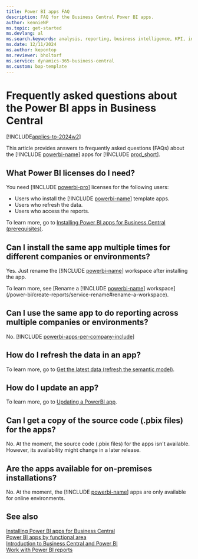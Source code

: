```yaml
---
title: Power BI apps FAQ
description: FAQ for the Business Central Power BI apps.
author: kennieNP
ms.topic: get-started
ms.devlang: al
ms.search.keywords: analysis, reporting, business intelligence, KPI, installation, administration
ms.date: 12/11/2024
ms.author: kepontop
ms.reviewer: bholtorf
ms.service: dynamics-365-business-central
ms.custom: bap-template
---
```


# Frequently asked questions about the Power BI apps in Business Central

[!INCLUDE[applies-to-2024w2](includes/applies-to-2024w2.md)]

This article provides answers to frequently asked questions (FAQs) about the [!INCLUDE [powerbi-name](includes/powerbi-name.md)] apps for [!INCLUDE [prod_short](includes/prod_short.md)].

## What Power BI licenses do I need?

You need [!INCLUDE [powerbi-pro](includes/powerbi-pro-license-name.md)] licenses for the following users:

- Users who install the [!INCLUDE [powerbi-name](includes/powerbi-name.md)] template apps.
- Users who refresh the data.
- Users who access the reports.

To learn more, go to [Installing Power BI apps for Business Central (prerequisites)](across-powerbi-install-business-central-apps.md#prerequisites).

## Can I install the same app multiple times for different companies or environments?

Yes. Just rename the [!INCLUDE [powerbi-name](includes/powerbi-name.md)] workspace after installing the app. 

To learn more, see [Rename a [!INCLUDE [powerbi-name](includes/powerbi-name.md)] workspace](/power-bi/create-reports/service-rename#rename-a-workspace).

## Can I use the same app to do reporting across multiple companies or environments?

No. [!INCLUDE [powerbi-apps-per-company-include](includes/powerbi-apps-per-company-include.md)]

## How do I refresh the data in an app?

To learn more, go to [Get the latest data (refresh the semantic model)](./across-powerbi-install-business-central-apps.md#get-the-latest-data-refresh-the-semantic-model).

## How do I update an app?

To learn more, go to [Updating a PowerBI app](across-powerbi-install-business-central-apps.md#updating-a-include-powerbi-nameincludespowerbi-namemd-app).

## Can I get a copy of the source code (.pbix files) for the apps?

No. At the moment, the source code (.pbix files) for the apps isn't available. However, its availability might change in a later release.

## Are the apps available for on-premises installations?

No. At the moment, the [!INCLUDE [powerbi-name](includes/powerbi-name.md)] apps are only available for online environments.



## See also

[Installing Power BI apps for Business Central](across-powerbi-install-business-central-apps.md)  
[Power BI apps by functional area](across-powerbi-apps-by-functional-area.md)  
[Introduction to Business Central and Power BI](admin-powerbi.md)  
[Work with Power BI reports](across-working-with-powerbi.md)  
